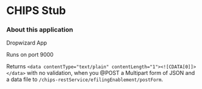 CHIPS Stub
=====================

### About this application

Dropwizard App

Runs on port 9000

Returns `<data contentType="text/plain" contentLength="1"><![CDATA[0]]></data>` with no validation, when you @POST a 
Multipart form of JSON and a data file to `/chips-restService/efilingEnablement/postForm`.
